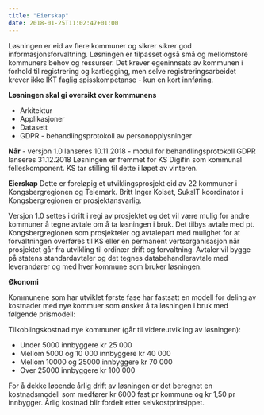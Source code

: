 ```yaml
---
title: "Eierskap"
date: 2018-01-25T11:02:47+01:00
---
```


 
Løsningen er eid av flere kommuner og sikrer sikrer god informasjonsforvaltning.
Løsningen er tilpasset også små og mellomstore kommuners behov og ressurser. Det krever egeninnsats av kommunen i forhold til registrering og kartlegging, men selve registreringsarbeidet krever ikke IKT faglig spisskompetanse - kun en kort innføring.
 
**Løsningen skal gi oversikt over kommunens**

* Arkitektur
* Applikasjoner
* Datasett
* GDPR - behandlingsprotokoll av personopplysninger
 
**Når** - versjon 1.0 lanseres 10.11.2018 - modul for behandlingsprotokoll GDPR lanseres 31.12.2018
Løsningen er fremmet for KS Digifin som kommunal felleskomponent. KS tar stilling til dette i løpet av vinteren.
 
**Eierskap**
Dette er foreløpig et utviklingsprosjekt eid av 22 kommuner i Kongsbergregionen og Telemark.
Britt Inger Kolset, SuksIT koordinator i Kongsbergregionen er prosjektansvarlig.
 
Versjon 1.0 settes i drift i regi av prosjektet og det vil være mulig for andre kommuner å tegne avtale om å ta løsningen i bruk. Det tilbys avtale med pt. Kongsbergregionen som prosjekteier og avtalepart med mulighet for at forvaltningen overføres til KS eller en permanent vertsorganisasjon når prosjektet går fra utvikling til ordinær drift og forvaltning.
Avtaler vil bygge på statens standardavtaler og det tegnes databehandleravtale med leverandører og med hver kommune som bruker løsningen.

**Økonomi**

Kommunene som har utviklet første fase har fastsatt en modell for deling av kostnader med nye kommuer som ønsker å ta løsningen i bruk med følgende prismodell:

Tilkoblingskostnad nye kommuner (går til videreutvikling av løsningen):

* Under 5000 innbyggere kr 25 000
* Mellom 5000 og 10 000 innbyggere kr 40 000
* Mellom 10000 og 25000 innbyggere kr 70 000
* Over 25000 innbyggere kr 100 000
 
For å dekke løpende årlig drift av løsningen er det beregnet en kostnadsmodell som medfører kr 6000 fast pr kommune og kr 1,50 pr innbygger. Årlig kostnad blir fordelt etter selvkostprinsippet.


